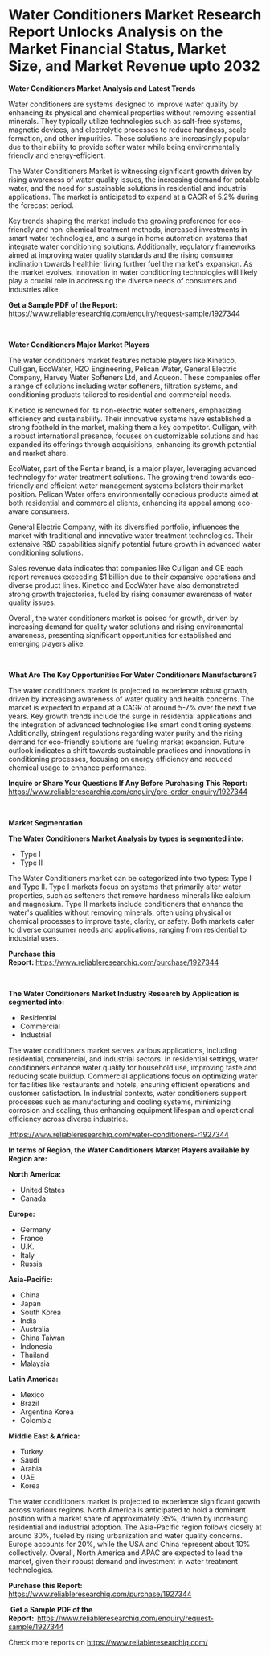 <p><h1>Water Conditioners Market Research Report Unlocks Analysis on the Market Financial Status, Market Size, and Market Revenue upto 2032</h1></p><p><strong>Water Conditioners Market Analysis and Latest Trends</strong></p>
<p><p>Water conditioners are systems designed to improve water quality by enhancing its physical and chemical properties without removing essential minerals. They typically utilize technologies such as salt-free systems, magnetic devices, and electrolytic processes to reduce hardness, scale formation, and other impurities. These solutions are increasingly popular due to their ability to provide softer water while being environmentally friendly and energy-efficient.</p><p>The Water Conditioners Market is witnessing significant growth driven by rising awareness of water quality issues, the increasing demand for potable water, and the need for sustainable solutions in residential and industrial applications. The market is anticipated to expand at a CAGR of 5.2% during the forecast period. </p><p>Key trends shaping the market include the growing preference for eco-friendly and non-chemical treatment methods, increased investments in smart water technologies, and a surge in home automation systems that integrate water conditioning solutions. Additionally, regulatory frameworks aimed at improving water quality standards and the rising consumer inclination towards healthier living further fuel the market's expansion. As the market evolves, innovation in water conditioning technologies will likely play a crucial role in addressing the diverse needs of consumers and industries alike.</p></p>
<p><strong>Get a Sample PDF of the Report:&nbsp;</strong> <a href="https://www.reliableresearchiq.com/enquiry/request-sample/1927344?utm_campaign=1900&utm_medium=2&utm_source=Github&utm_content=ia&utm_term=15012025&utm_id=water-conditioners">https://www.reliableresearchiq.com/enquiry/request-sample/1927344</a></p>
<p>&nbsp;</p>
<p><strong>Water Conditioners Major Market Players</strong></p>
<p><p>The water conditioners market features notable players like Kinetico, Culligan, EcoWater, H2O Engineering, Pelican Water, General Electric Company, Harvey Water Softeners Ltd, and Aqueon. These companies offer a range of solutions including water softeners, filtration systems, and conditioning products tailored to residential and commercial needs.</p><p>Kinetico is renowned for its non-electric water softeners, emphasizing efficiency and sustainability. Their innovative systems have established a strong foothold in the market, making them a key competitor. Culligan, with a robust international presence, focuses on customizable solutions and has expanded its offerings through acquisitions, enhancing its growth potential and market share.</p><p>EcoWater, part of the Pentair brand, is a major player, leveraging advanced technology for water treatment solutions. The growing trend towards eco-friendly and efficient water management systems bolsters their market position. Pelican Water offers environmentally conscious products aimed at both residential and commercial clients, enhancing its appeal among eco-aware consumers.</p><p>General Electric Company, with its diversified portfolio, influences the market with traditional and innovative water treatment technologies. Their extensive R&D capabilities signify potential future growth in advanced water conditioning solutions.</p><p>Sales revenue data indicates that companies like Culligan and GE each report revenues exceeding $1 billion due to their expansive operations and diverse product lines. Kinetico and EcoWater have also demonstrated strong growth trajectories, fueled by rising consumer awareness of water quality issues.</p><p>Overall, the water conditioners market is poised for growth, driven by increasing demand for quality water solutions and rising environmental awareness, presenting significant opportunities for established and emerging players alike.</p></p>
<p>&nbsp;</p>
<p><strong>What Are The Key Opportunities For Water Conditioners Manufacturers?</strong></p>
<p><p>The water conditioners market is projected to experience robust growth, driven by increasing awareness of water quality and health concerns. The market is expected to expand at a CAGR of around 5-7% over the next five years. Key growth trends include the surge in residential applications and the integration of advanced technologies like smart conditioning systems. Additionally, stringent regulations regarding water purity and the rising demand for eco-friendly solutions are fueling market expansion. Future outlook indicates a shift towards sustainable practices and innovations in conditioning processes, focusing on energy efficiency and reduced chemical usage to enhance performance.</p></p>
<p><strong>Inquire or Share Your Questions If Any Before Purchasing This Report:</strong> <a href="https://www.reliableresearchiq.com/enquiry/pre-order-enquiry/1927344?utm_campaign=1900&utm_medium=2&utm_source=Github&utm_content=ia&utm_term=15012025&utm_id=water-conditioners">https://www.reliableresearchiq.com/enquiry/pre-order-enquiry/1927344</a></p>
<p>&nbsp;</p>
<p><strong>Market Segmentation</strong></p>
<p><strong>The Water Conditioners Market Analysis by types is segmented into:</strong></p>
<p><ul><li>Type I</li><li>Type II</li></ul></p>
<p><p>The Water Conditioners market can be categorized into two types: Type I and Type II. Type I markets focus on systems that primarily alter water properties, such as softeners that remove hardness minerals like calcium and magnesium. Type II markets include conditioners that enhance the water's qualities without removing minerals, often using physical or chemical processes to improve taste, clarity, or safety. Both markets cater to diverse consumer needs and applications, ranging from residential to industrial uses.</p></p>
<p><strong>Purchase this Report:&nbsp;</strong><a href="https://www.reliableresearchiq.com/purchase/1927344?utm_campaign=1900&utm_medium=2&utm_source=Github&utm_content=ia&utm_term=15012025&utm_id=water-conditioners">https://www.reliableresearchiq.com/purchase/1927344</a></p>
<p>&nbsp;</p>
<p><strong>The Water Conditioners Market Industry Research by Application is segmented into:</strong></p>
<p><ul><li>Residential</li><li>Commercial</li><li>Industrial</li></ul></p>
<p><p>The water conditioners market serves various applications, including residential, commercial, and industrial sectors. In residential settings, water conditioners enhance water quality for household use, improving taste and reducing scale buildup. Commercial applications focus on optimizing water for facilities like restaurants and hotels, ensuring efficient operations and customer satisfaction. In industrial contexts, water conditioners support processes such as manufacturing and cooling systems, minimizing corrosion and scaling, thus enhancing equipment lifespan and operational efficiency across diverse industries.</p></p>
<p><a href="https://www.reliableresearchiq.com/water-conditioners-r1927344?utm_campaign=1900&utm_medium=2&utm_source=Github&utm_content=ia&utm_term=15012025&utm_id=water-conditioners">&nbsp;https://www.reliableresearchiq.com/water-conditioners-r1927344</a></p>
<p><strong>In terms of Region, the Water Conditioners Market Players available by Region are:</strong></p>
<p>
    <p> <strong> North America: </strong>
        <ul>
            <li>United States</li>
            <li>Canada</li>
        </ul>
        </p> 
    <p> <strong> Europe: </strong>
        <ul>
            <li>Germany</li>
            <li>France</li>
            <li>U.K.</li>
            <li>Italy</li>
            <li>Russia</li>
        </ul>
        </p> 
    <p> <strong> Asia-Pacific: </strong>
        <ul>
            <li>China</li>
            <li>Japan</li>
            <li>South Korea</li>
            <li>India</li>
            <li>Australia</li>
            <li>China Taiwan</li>
            <li>Indonesia</li>
            <li>Thailand</li>
            <li>Malaysia</li>
        </ul>
        </p> 
    <p> <strong> Latin America: </strong>
        <ul>
            <li>Mexico</li>
            <li>Brazil</li>
            <li>Argentina Korea</li>
            <li>Colombia</li>
        </ul>
        </p> 
    <p> <strong> Middle East & Africa: </strong>
        <ul>
            <li>Turkey</li>
            <li>Saudi</li>
            <li>Arabia</li>
            <li>UAE</li>
            <li>Korea</li>
        </ul>
    </p>
    </p>
<p><p>The water conditioners market is projected to experience significant growth across various regions. North America is anticipated to hold a dominant position with a market share of approximately 35%, driven by increasing residential and industrial adoption. The Asia-Pacific region follows closely at around 30%, fueled by rising urbanization and water quality concerns. Europe accounts for 20%, while the USA and China represent about 10% collectively. Overall, North America and APAC are expected to lead the market, given their robust demand and investment in water treatment technologies.</p></p>
<p><strong>Purchase this Report: </strong><a href="https://www.reliableresearchiq.com/purchase/1927344?utm_campaign=1900&utm_medium=2&utm_source=Github&utm_content=ia&utm_term=15012025&utm_id=water-conditioners">https://www.reliableresearchiq.com/purchase/1927344</a></p>
<p>&nbsp;<strong>Get a Sample PDF of the Report:&nbsp;&nbsp;</strong><a href="https://www.reliableresearchiq.com/enquiry/request-sample/1927344?utm_campaign=1900&utm_medium=2&utm_source=Github&utm_content=ia&utm_term=15012025&utm_id=water-conditioners">https://www.reliableresearchiq.com/enquiry/request-sample/1927344</a></p>
<p><strong></strong></p>
<p>Check more reports on <a href="https://www.reliableresearchiq.com/?utm_campaign=1900&utm_medium=2&utm_source=Github&utm_content=ia&utm_term=15012025&utm_id=water-conditioners">https://www.reliableresearchiq.com/</a></p>